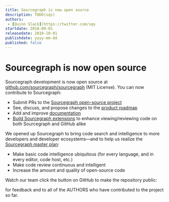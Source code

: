 ```yaml
---
title: Sourcegraph is now open source
description: TODO(sqs)
authors:
 - [Quinn Slack](https://twitter.com/sqs
startdate: 2018-09-01
releasedate: 2018-10-01
publishdate: yyyy-mm-dd
published: false
---
```


# Sourcegraph is now open source

Sourcegraph development is now open source at [github.com/sourcegraph/sourcegraph](https://github.com/sourcegraph/sourcegraph) (MIT License). You can now contribute to Sourcegraph:

* Submit PRs to the [Sourcegraph open-source project](https://github.com/sourcegraph/sourcegraph)
* See, discuss, and propose changes to the [product roadmap](https://github.com/sourcegraph/about/tree/master/projects)
* Add and improve [documentation](https://github.com/sourcegraph/about)
* [Build Sourcegraph extensions](https://github.com/sourcegraph/sourcegraph-extension-api) to enhance viewing/reviewing code on both Sourcegraph and GitHub alike

We opened up Sourcegraph to bring code search and intelligence to more developers and developer ecosystems—and to help us realize the [Sourcegraph master plan](https://about.sourcegraph.com/plan):

* Make basic code intelligence ubiquitous (for every language, and in every editor, code host, etc.)
* Make code review continuous and intelligent
* Increase the amount and quality of open-source code

Watch our team click the button on GitHub to make the repository public:

<!-- TODO: add video →

We're also excited about what this means for Sourcegraph as a company. All of our customers, many with hundreds or thousands of developers using Sourcegraph internally every day, started out with a single developer spinning up a Sourcegraph instance and sharing it with their team. Being open-source makes it even easier to use Sourcegraph.

Organizations using Sourcegraph can upgrade to [Sourcegraph Enterprise](https://about.sourcegraph.com/pricing) (previously called Data Center) to get the features that large organizations need (single sign-on, backups and recovery, cluster deployment, and more). These additional features in Sourcegraph Enterprise are paid, and not open source. The success of Sourcegraph Enterprise makes it possible for Sourcegraph, the company, to keep working towards our [Master Plan](https://about.sourcegraph.com/plan).

Beyond open-sourcing Sourcegraph's code and development, we're also opening up other product and company processes. Our [product roadmap](https://github.com/sourcegraph/about/blob/master/projects/about-repository.md), [browser extension](https://github.com/sourcegraph/browser-extensions),  [about.sourcegraph.com website](https://github.com/sourcegraph/about), [open job posts](https://github.com/sourcegraph/careers), and [much more](https://github.com/sourcegraph) are now public, too. And the [Sourcegraph master plan](https://about.sourcegraph.com/plan) has always been public.

See you over at the [Sourcegraph open-source repository](https://github.com/sourcegraph/sourcegraph)!

Thanks to Philip Thomas, Jay Taylor, and Dan Bentley <!-- TODO(sqs): add more --> for feedback and to all of the AUTHORS who have contributed to the project so far.

